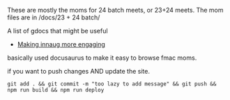 <!-- # Website

This website is built using [Docusaurus](https://docusaurus.io/), a modern static website generator.

## Installation

```bash
yarn
```

## Local Development

```bash
yarn start
```

This command starts a local development server and opens up a browser window. Most changes are reflected live without having to restart the server.

## Build

```bash
yarn build
```

This command generates static content into the `build` directory and can be served using any static contents hosting service.

## Deployment

Using SSH:

```bash
USE_SSH=true yarn deploy
```

Not using SSH:

```bash
GIT_USER=<Your GitHub username> yarn deploy
```

If you are using GitHub pages for hosting, this command is a convenient way to build the website and push to the `gh-pages` branch. -->


These are mostly the moms for 24 batch meets, or 23+24 meets.
The mom files are in /docs/23 + 24 batch/


A list of gdocs that might be useful

- [Making innaug more engaging](https://docs.google.com/document/d/1M_YM8oaRmSlYgdSCRUuvd_43TG71Zfrq1YU4U3ANODI/edit?usp=sharing)

basically used docusaurus to make it easy to browse fmac moms.


if you want to push changes AND update the site. 

`git add . && git commit -m "too lazy to add message" && git push && npm run build && npm run deploy` 

